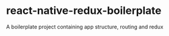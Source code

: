# react-native-redux-boilerplate
A boilerplate project containing app structure, routing and redux 
